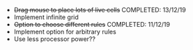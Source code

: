 * ~~Drag mouse to place lots of live cells~~ COMPLETED: 13/12/19
* Implement infinite grid
* ~~Option to choose different rules~~ COMPLETED: 11/12/19
* Implement option for arbitrary rules
* Use less processor power??
